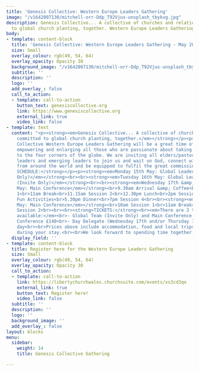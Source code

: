 ```yaml
---
title: 'Genesis Collective: Western Europe Leaders Gathering'
image: "/v1642007130/mitchell-orr-Ddp_T92Vjus-unsplash_tbykvg.jpg"
description: Genesis Collective... A collective of churches and relationships committed
  to global church planting, together. Western Europe Leaders Gathering - May 2023.
body:
- template: content-block
  title: 'Genesis Collective: Western Europe Leaders Gathering - May 2023'
  size: Small
  overlay_colour: rgb(49, 54, 64)
  overlay_opacity: Opacity 30
  background_image: "/v1642007130/mitchell-orr-Ddp_T92Vjus-unsplash_tbykvg.jpg"
  subtitle: ''
  description: ''
  logo: ''
  add_overlay_: false
  call_to_action:
  - template: call-to-action
    button_text: genesiscollective.org
    link: https://www.genesiscollective.org
    external_link: true
    video_link: false
- template: text
  content: "<p><strong><em>Genesis Collective... A collective of churches and relationships
    committed to global church planting, together.</em></strong></p><p>Our Genesis
    Collective Western Europe Leaders Gathering will be a great time of equipping,
    empowering and enlarging all those who are passionate about taking the gospel
    to the four corners of the globe. We are inviting all elders/pastors, other ministry
    leaders and emerging leaders to join us and wait on God, connect with other leaders
    from around the world and be equipped to fulfil the great commission.</p><p></p><p><strong>PROPOSED
    SCHEDULE:</strong></p><p><strong><em>Monday 15th May: Global Leadership Days (Invite
    Only)</em></strong><br><br><strong><em>Tuesday 16th May: Global Leadership Days
    (Invite Only)</em></strong><br><br><strong><em>Wednesday 17th &amp; Thursday 18th
    May: Main Conference</em></strong><br>9.30am Arrival &amp; Coffee<br>10am Session
    1<br>11am Break<br>11.15am Session 2<br>12.30pm Lunch<br>2pm Session 3<br>3-5.30pm
    Fun Activities<br>5.30pm Dinner<br>7pm Session 4<br><br><strong><em>Friday 19th
    May: Main Conference</em></strong><br>10am Session 1<br>11am Break<br>11.15am
    Session 2<br><br><br><strong>TICKETS:</strong><br><em>There are 3 types of tickets
    available:</em><br>- Global Team (Invite Only) and Main Conference £220<br>- Main
    Conference £140<br>- Day Delegate (Wednesday 17th and/or Thursday 18th) £28 per
    day<br><br>Prices above include accommodation, food and local trips/activities
    during your stay.<br><br>We look forward to spending time together.<br><br><br>www.genesiscollective.org</p>"
  display_field: ''
- template: content-block
  title: Register here for the Western Europe Leaders Gathering
  size: Small
  overlay_colour: rgb(49, 54, 64)
  overlay_opacity: Opacity 30
  call_to_action:
  - template: call-to-action
    link: https://libertychurchwales.churchsuite.com/events/xs3cd3qo
    external_link: true
    button_text: Register here!
    video_link: false
  subtitle: ''
  description: ''
  logo: ''
  background_image: ''
  add_overlay_: false
layout: blocks
menu:
  sidebar:
    weight: 14
    title: Genesis Collective Gathering

---
```

